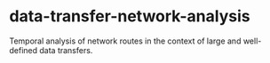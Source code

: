 # data-transfer-network-analysis

Temporal analysis of network routes in the context of large and well-defined data transfers.